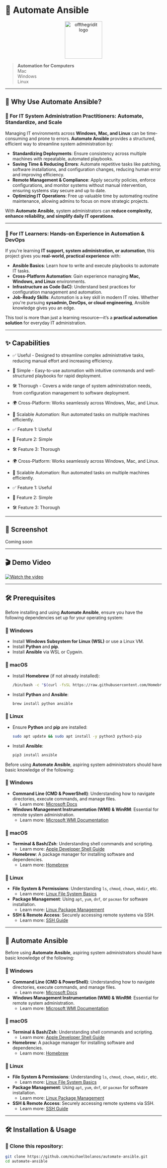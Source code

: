 # 🚀 Automate Ansible

<p align="center">
  <img src="https://offthegridit.com/wp-content/uploads/2024/05/offthergridit-logo-tree1.jpg" alt="offthegridit logo" width="120">
</p>

> **Automation for Computers**  
> Mac  
> Windows  
> Linux  

---

## 🤖 Why Use Automate Ansible?

### 🔹 **For IT System Administration Practitioners: Automate, Standardize, and Scale**  
Managing IT environments across **Windows, Mac, and Linux** can be time-consuming and prone to errors. **Automate Ansible** provides a structured, efficient way to streamline system administration by:

- **Standardizing Deployments**: Ensure consistency across multiple machines with repeatable, automated playbooks.  
- **Saving Time & Reducing Errors**: Automate repetitive tasks like patching, software installations, and configuration changes, reducing human error and improving efficiency.  
- **Remote Management & Compliance**: Apply security policies, enforce configurations, and monitor systems without manual intervention, ensuring systems stay secure and up to date.  
- **Optimizing IT Operations**: Free up valuable time by automating routine maintenance, allowing admins to focus on more strategic projects.  

With **Automate Ansible**, system administrators can **reduce complexity, enhance reliability, and simplify daily IT operations**.  

---

### 🔹 **For IT Learners: Hands-on Experience in Automation & DevOps**  
If you're learning **IT support, system administration, or automation**, this project gives you **real-world, practical experience** with:

- **Ansible Basics**: Learn how to write and execute playbooks to automate IT tasks.  
- **Cross-Platform Automation**: Gain experience managing **Mac, Windows, and Linux** environments.  
- **Infrastructure as Code (IaC)**: Understand best practices for configuration management and automation.  
- **Job-Ready Skills**: Automation is a key skill in modern IT roles. Whether you're pursuing **sysadmin, DevOps, or cloud engineering**, Ansible knowledge gives you an edge.  

This tool is more than just a learning resource—it’s a **practical automation solution** for everyday IT administration.  

---

## ✨ Capabilities

- ✅ Useful - Designed to streamline complex administrative tasks, reducing manual effort and increasing efficiency.
- 🚀 Simple - Easy-to-use automation with intuitive commands and well-structured playbooks for rapid deployment.
- 🛠️ Thorough - Covers a wide range of system administration needs, from configuration management to software deployment.
- 🌍 Cross-Platform: Works seamlessly across Windows, Mac, and Linux.
- 🔄 Scalable Automation: Run automated tasks on multiple machines efficiently.

- ✅ Feature 1: Useful
- 🚀 Feature 2: Simple
- 🛠️ Feature 3: Thorough
- 🌍 Cross-Platform: Works seamlessly across Windows, Mac, and Linux.
- 🔄 Scalable Automation: Run automated tasks on multiple machines efficiently.

- ✅ Feature 1: Useful
- 🚀 Feature 2: Simple
- 🛠️ Feature 3: Thorough

---

## 📸 Screenshot

Coming soon

---

## 🎬 Demo Video

[![Watch the video](https://img.youtube.com/vi/reAXSyYBFM4/maxresdefault.jpg)](https://www.youtube.com/watch?v=reAXSyYBFM4)

---

## 🛠 Prerequisites

Before installing and using **Automate Ansible**, ensure you have the following dependencies set up for your operating system:

### 🔹 Windows
- Install **Windows Subsystem for Linux (WSL)** or use a Linux VM.
- Install **Python** and **pip**.
- Install **Ansible** via WSL or Cygwin.

### 🔹 macOS
- Install **Homebrew** (if not already installed):
  ```bash
  /bin/bash -c "$(curl -fsSL https://raw.githubusercontent.com/Homebrew/install/HEAD/install.sh)"
  ```
- Install **Python** and **Ansible**:
  ```bash
  brew install python ansible
  ```

### 🔹 Linux
- Ensure **Python** and **pip** are installed:
  ```bash
  sudo apt update && sudo apt install -y python3 python3-pip
  ```
- Install **Ansible**:
  ```bash
  pip3 install ansible
  ```



Before using **Automate Ansible**, aspiring system administrators should have basic knowledge of the following:

### 🔹 Windows
- **Command Line (CMD & PowerShell)**: Understanding how to navigate directories, execute commands, and manage files.
  - Learn more: [Microsoft Docs](https://learn.microsoft.com/en-us/windows-server/administration/windows-commands/windows-commands)
- **Windows Management Instrumentation (WMI) & WinRM**: Essential for remote system administration.
  - Learn more: [Microsoft WMI Documentation](https://learn.microsoft.com/en-us/windows/win32/wmisdk/wmi-start-page)

### 🔹 macOS
- **Terminal & Bash/Zsh**: Understanding shell commands and scripting.
  - Learn more: [Apple Developer Shell Guide](https://developer.apple.com/library/archive/documentation/OpenSource/Conceptual/ShellScripting/Introduction/Introduction.html)
- **Homebrew**: A package manager for installing software and dependencies.
  - Learn more: [Homebrew](https://brew.sh/)

### 🔹 Linux
- **File System & Permissions**: Understanding `ls`, `chmod`, `chown`, `mkdir`, etc.
  - Learn more: [Linux File System Basics](https://www.tldp.org/LDP/intro-linux/html/sect_03_01.html)
- **Package Management**: Using `apt`, `yum`, `dnf`, or `pacman` for software installation.
  - Learn more: [Linux Package Management](https://linuxize.com/post/how-to-use-apt-command/)
- **SSH & Remote Access**: Securely accessing remote systems via SSH.
  - Learn more: [SSH Guide](https://www.ssh.com/academy/ssh)

---

## 🚀 Automate Ansible

Before using **Automate Ansible**, aspiring system administrators should have basic knowledge of the following:

### 🔹 Windows
- **Command Line (CMD & PowerShell)**: Understanding how to navigate directories, execute commands, and manage files.
  - Learn more: [Microsoft Docs](https://learn.microsoft.com/en-us/windows-server/administration/windows-commands/windows-commands)
- **Windows Management Instrumentation (WMI) & WinRM**: Essential for remote system administration.
  - Learn more: [Microsoft WMI Documentation](https://learn.microsoft.com/en-us/windows/win32/wmisdk/wmi-start-page)

### 🔹 macOS
- **Terminal & Bash/Zsh**: Understanding shell commands and scripting.
  - Learn more: [Apple Developer Shell Guide](https://developer.apple.com/library/archive/documentation/OpenSource/Conceptual/ShellScripting/Introduction/Introduction.html)
- **Homebrew**: A package manager for installing software and dependencies.
  - Learn more: [Homebrew](https://brew.sh/)

### 🔹 Linux
- **File System & Permissions**: Understanding `ls`, `chmod`, `chown`, `mkdir`, etc.
  - Learn more: [Linux File System Basics](https://www.tldp.org/LDP/intro-linux/html/sect_03_01.html)
- **Package Management**: Using `apt`, `yum`, `dnf`, or `pacman` for software installation.
  - Learn more: [Linux Package Management](https://linuxize.com/post/how-to-use-apt-command/)
- **SSH & Remote Access**: Securely accessing remote systems via SSH.
  - Learn more: [SSH Guide](https://www.ssh.com/academy/ssh)

---

## 🛠 Installation & Usage

### 🔹 Clone this repository:
```bash
git clone https://github.com/michaelbolanos/automate-ansible.git
cd automate-ansible
```


